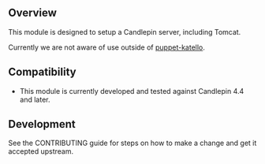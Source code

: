 ## Overview

This module is designed to setup a Candlepin server, including Tomcat.

Currently we are not aware of use outside of [puppet-katello](https://github.com/theforeman/puppet-katello).

## Compatibility

* This module is currently developed and tested against Candlepin 4.4 and later.

## Development

See the CONTRIBUTING guide for steps on how to make a change and get it accepted upstream.
